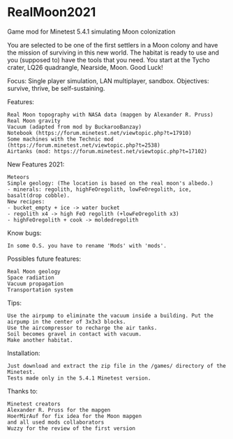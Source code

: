 # RealMoon2021
Game mod for Minetest 5.4.1 simulating Moon colonization

You are selected to be one of the first settlers in a Moon colony and have the mission of surviving in this new world. The habitat is ready to use and you (supposed to) have the tools that you need. You start at the Tycho crater, LQ26 quadrangle, Nearside, Moon. Good Luck!

Focus: Single player simulation, LAN multiplayer, sandbox.
Objectives: survive, thrive, be self-sustaining.

Features:

    Real Moon topography with NASA data (mapgen by Alexander R. Pruss)
    Real Moon gravity
    Vacuum (adapted from mod by BuckarooBanzay)
    Notebook (https://forum.minetest.net/viewtopic.php?t=17910)
    Some machines with the Technic mod (https://forum.minetest.net/viewtopic.php?t=2538)
    Airtanks (mod: https://forum.minetest.net/viewtopic.php?t=17102)
    
New Features 2021:

    Meteors
    Simple geology: (The location is based on the real moon's albedo.)
    - minerals: regolith, highFeOregolith, lowFeOregolith, ice, basalt(drop cobble). 
    New recipes:
    - bucket_empty + ice -> water bucket 
    - regolith x4 -> high FeO regolith (+lowFeOregolith x3) 
    - highFeOregolith + cook -> moldedregolith
    
Know bugs:

    In some O.S. you have to rename 'Mods' with 'mods'.
    
Possibles future features:

    Real Moon geology
    Space radiation
    Vacuum propagation
    Transportation system
    
Tips:

    Use the airpump to eliminate the vacuum inside a building. Put the airpump in the center of 3x3x3 blocks.
    Use the aircompressor to recharge the air tanks.
    Soil becomes gravel in contact with vacuum.
    Make another habitat.

Installation:

    Just download and extract the zip file in the /games/ directory of the Minetest.
    Tests made only in the 5.4.1 Minetest version.

Thanks to:

    Minetest creators
    Alexander R. Pruss for the mapgen
    HoerMirAuf for fix idea for the Moon mapgen
    and all used mods collaborators
    Wuzzy for the review of the first version
